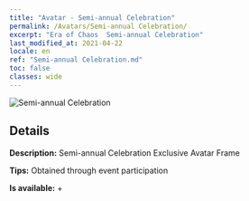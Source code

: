 ```yaml
---
title: "Avatar - Semi-annual Celebration"
permalink: /Avatars/Semi-annual Celebration/
excerpt: "Era of Chaos  Semi-annual Celebration"
last_modified_at: 2021-04-22
locale: en
ref: "Semi-annual Celebration.md"
toc: false
classes: wide
---
```

 ![Semi-annual Celebration](/images/a/avatarFrame_50.png)

## Details

 **Description:** Semi-annual Celebration Exclusive Avatar Frame 

 **Tips:** Obtained through event participation 

 **Is available:**  + 


